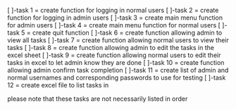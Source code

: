 [ ]-task 1 = create function for logging in normal users
[ ]-task 2 = create function for logging in admin users
[ ]-task 3 = create main menu function for admin users 
[ ]-task 4 = create main menu function for normal users
[ ]-task 5 = create quit function
[ ]-task 6 = create function allowing admin to view all tasks
[ ]-task 7 = create function allowing normal users to view their tasks
[ ]-task 8 = create function allowing admin to edit the tasks in the excel sheet
[ ]-task 9 = create function allowing normal users to edit their tasks in excel to let admin know they are done
[ ]-task 10 = create function allowing admin confirm task completion
[ ]-task 11 = create list of admin and normal usernames and corresponding passwords to use for testing
[ ]-task 12 = create excel file to list tasks in


please note that these tasks are not necessarily listed in order
